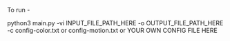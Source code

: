 To run -

python3 main.py -vi INPUT_FILE_PATH_HERE -o OUTPUT_FILE_PATH_HERE -c config-color.txt or config-motion.txt or YOUR OWN CONFIG FILE HERE
